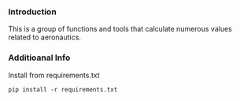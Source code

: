 ### Introduction

This is a group of functions and tools that calculate numerous values related to aeronautics.

### Additioanal Info
Install from requirements.txt

```
pip install -r requirements.txt
```